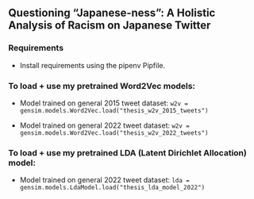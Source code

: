 ## Questioning “Japanese-ness”: A Holistic Analysis of Racism on Japanese Twitter

### Requirements
- Install requirements using the pipenv Pipfile. 

### To load + use my pretrained Word2Vec models:
- Model trained on general 2015 tweet dataset: 
  `w2v = gensim.models.Word2Vec.load("thesis_w2v_2015_tweets")`

- Model trained on general 2022 tweet dataset: 
`w2v = gensim.models.Word2Vec.load("thesis_w2v_2022_tweets")`

### To load + use my pretrained LDA (Latent Dirichlet Allocation) model:
- Model trained on general 2022 tweet dataset: 
`lda = gensim.models.LdaModel.load("thesis_lda_model_2022")`
